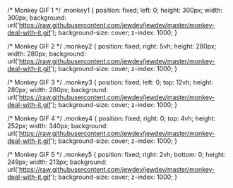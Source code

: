/* Monkey GIF 1 */
.monkey1 {
    position: fixed;
    left: 0;
    height: 300px;
    width: 300px;
    background: url('https://raw.githubusercontent.com/jewdev/jewdev/master/monkey-deal-with-it.gif');
    background-size: cover;
    z-index: 1000;
}

/* Monkey GIF 2 */
.monkey2 {
    position: fixed;
    right: 5vh;
    height: 280px;
    width: 280px;
    background: url('https://raw.githubusercontent.com/jewdev/jewdev/master/monkey-deal-with-it.gif');
    background-size: cover;
    z-index: 1000;
}

/* Monkey GIF 3 */
.monkey3 {
    position: fixed;
    left: 0;
    top: 12vh;
    height: 280px;
    width: 280px;
    background: url('https://raw.githubusercontent.com/jewdev/jewdev/master/monkey-deal-with-it.gif');
    background-size: cover;
    z-index: 1000;
}

/* Monkey GIF 4 */
.monkey4 {
    position: fixed;
    right: 0;
    top: 4vh;
    height: 252px;
    width: 340px;
    background: url('https://raw.githubusercontent.com/jewdev/jewdev/master/monkey-deal-with-it.gif');
    background-size: cover;
    z-index: 1000;
}

/* Monkey GIF 5 */
.monkey5 {
    position: fixed;
    right: 2vh;
    bottom: 0;
    height: 249px;
    width: 213px;
    background: url('https://raw.githubusercontent.com/jewdev/jewdev/master/monkey-deal-with-it.gif');
    background-size: cover;
    z-index: 1000;
}
